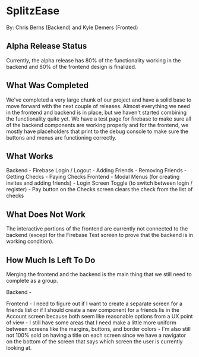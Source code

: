 # SplitzEase
By: Chris Berns (Backend) and Kyle Demers (Fronted)

Alpha Release Status
--------------------------------------
Currently, the alpha release has 80% of the functionality working in the backend and 80% of the frontend design is finalized.

What Was Completed
--------------------------------------
We've completed a very large chunk of our project and have a solid base to move forward with the next couple of releases. Almost everything we need in the frontend and backend is in place, but we haven't started combining the functionality quite yet. We have a test page for firebase to make sure all of the backend components are working properly and for the frontend, we mostly have placeholders that print to the debug console to make sure the buttons and menus are functioning correctly.

What Works
--------------------------------------
Backend
    - Firebase Login / Logout
    - Adding Friends
    - Removing Friends
    - Getting Checks
    - Paying Checks
Frontend
    - Modal Menus (for creating invites and adding friends)
    - Login Screen Toggle (to switch between login / register)
    - Pay button on the Checks screen clears the check from the list of checks

What Does Not Work
--------------------------------------
The interactive portions of the frontend are currently not connected to the backend (except for the Firebase Test screen to prove that the backend is in working condition).

How Much Is Left To Do
--------------------------------------
Merging the frontend and the backend is the main thing that we still need to complete as a group.

Backend
    - 

Frontend
    - I need to figure out if I want to create a separate screen for a friends list or if I should create a new component for a friends lis in the Account screen because both seem like reasonable options from a UX point of view
    - I still have some areas that I need make a little more uniform between screens like the margins, buttons, and border colors
    - I'm also still not 100% sold on having a title on each screen since we have a navigator on the bottom of the screen that says which screen the user is currently looking at.
